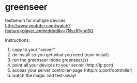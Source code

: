 greenseer
=========

testbench for multiple devices  
  http://www.youtube.com/watch?feature=player_embedded&v=7NvzRfyhd5Q


Instructions:  
  1) copy to yout "server"  
  2) do install so you get what you need (npm install)  
  3) run the greenseer (node greenseer.js)  
  4) point all your devices to your server (http://ip:port)  
  5) access your server controller-page (http://ip:port/controller)  
  6) watch the magic and test-away!  
